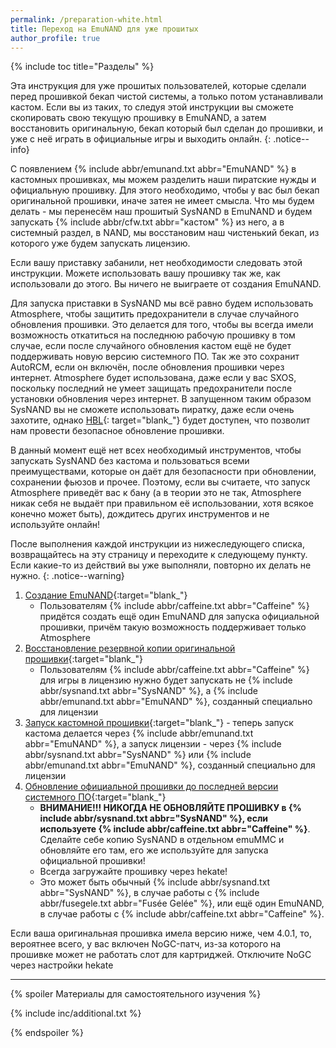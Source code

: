 ```yaml
---
permalink: /preparation-white.html
title: Переход на EmuNAND для уже прошитых
author_profile: true
---
```

{% include toc title="Разделы" %}

Эта инструкция для уже прошитых пользователей, которые сделали перед прошивкой бекап чистой системы, а только потом устанавливали кастом. Если вы из таких, то следуя этой инструкции вы сможете скопировать свою текущую прошивку в EmuNAND, а затем восстановить оригинальную, бекап который был сделан до прошивки, и уже с неё играть в официальные игры и выходить онлайн. 
{: .notice--info}

С появлением {% include abbr/emunand.txt abbr="EmuNAND" %} в кастомных прошивках, мы можем разделить наши пиратские нужды и официальную прошивку. Для этого необходимо, чтобы у вас был бекап оригинальной прошивки, иначе затея не имеет смысла. Что мы будем делать - мы перенесём наш прошитый SysNAND в EmuNAND и будем запускать {% include abbr/cfw.txt abbr="кастом" %} из него, а в системный раздел, в NAND, мы восстановим наш чистенький бекап, из которого уже будем запускать лицензию. 

Если вашу приставку забанили, нет необходимости следовать этой инструкции. Можете использовать вашу прошивку так же, как использовали до этого. Вы ничего не выиграете от создания EmuNAND. 

Для запуска приставки в SysNAND мы всё равно будем использовать Atmosphere, чтобы защитить предохранители в случае случайного обновления прошивки. Это делается для того, чтобы вы всегда имели возможность откатиться на последнюю рабочую прошивку в том случае, если после случайного обновления кастом ещё не будет поддерживать новую версию системного ПО. Так же это сохранит AutoRCM, если он включён, после обновления прошивки через интернет. Atmosphere будет использована, даже если у вас SXOS, поскольку последний не умеет защищать предохранители после установки обновления через интернет. В запущенном таким образом SysNAND вы не сможете использовать пиратку, даже если очень захотите, однако [HBL](hbl){: target="blank_"} будет доступен, что позволит нам провести безопасное обновление прошивки. 

В данный момент ещё нет всех необходимый инструментов, чтобы запускать SysNAND без кастома и пользоваться всеми преимуществами, которые он даёт для безопасности при обновлении, сохранении фьюзов и прочее. Поэтому, если вы считаете, что запуск Atmosphere приведёт вас к бану (а в теории это не так, Atmosphere никак себя не выдаёт при правильном её использовании, хотя всякое конечно может быть), дождитесь других инструментов и не используйте онлайн!

После выполнения каждой инструкции из нижеследующего списка, возвращайтесь на эту страницу и переходите к следующему пункту. Если какие-то из действий вы уже выполняли, повторно их делать не нужно. 
{: .notice--warning}

1. [Создание EmuNAND](emunand){:target="blank_"}
	* Пользователям {% include abbr/caffeine.txt abbr="Caffeine" %} придётся создать ещё один EmuNAND для запуска официальной прошивки, причём такую возможность поддерживает только Atmosphere 
1. [Восстановление резервной копии оригинальной прошивки](backup-nand#восстановление-резервной-копии){:target="blank_"}
	* Пользователям {% include abbr/caffeine.txt abbr="Caffeine" %} для игры в лицензию нужно будет запускать не {% include abbr/sysnand.txt abbr="SysNAND" %}, а {% include abbr/emunand.txt abbr="EmuNAND" %}, созданный специально для лицензии
1. [Запуск кастомной прошивки](cfw){:target="blank_"} - теперь запуск кастома делается через {% include abbr/emunand.txt abbr="EmuNAND" %}, а запуск лицензии - через {% include abbr/sysnand.txt abbr="SysNAND" %} или {% include abbr/emunand.txt abbr="EmuNAND" %}, созданный специально для лицензии
1. [Обновление официальной прошивки до последней версии системного ПО](update-to-latest){:target="blank_"}
	* **ВНИМАНИЕ!!! НИКОГДА НЕ ОБНОВЛЯЙТЕ ПРОШИВКУ в {% include abbr/sysnand.txt abbr="SysNAND" %}, если используете {% include abbr/caffeine.txt abbr="Caffeine" %}**. Сделайте себе копию SysNAND в отдельном emuMMC и обновляйте его там, его же используйте для запуска официальной прошивки!
	* Всегда загружайте прошивку через hekate!
	* Это может быть обычный {% include abbr/sysnand.txt abbr="SysNAND" %}, в случае работы с {% include abbr/fusegele.txt abbr="Fusée Gelée" %}, или ещё один EmuNAND, в случае работы с {% include abbr/caffeine.txt abbr="Caffeine" %}.
	
Если ваша оригинальная прошивка имела версию ниже, чем 4.0.1, то, вероятнее всего, у вас включен NoGC-патч, из-за которого на прошивке может не работать слот для картриджей. Отключите NoGC через настройки hekate 

___

{% spoiler Материалы для самостоятельного изучения %}

{% include inc/additional.txt %}

{% endspoiler %}